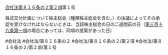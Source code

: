 [会社法第８１６条の２第２項](会社法＿＿＿＿第８１６条の２第２項)第１号

株式交付計画について株主総会（種類株主総会を含む。）の決議によってその承認を受けなければならないときは、当該株主総会の日の二週間前の日（[第三百十九条第一項](会社法＿＿＿＿第３１９条第１項)の場合にあっては、同項の提案があった日）


#会社法
#会社法/第８１６条の２
#会社法/第８１６条の２/第２項
#会社法/第８１６条の２/第２項/第１号
